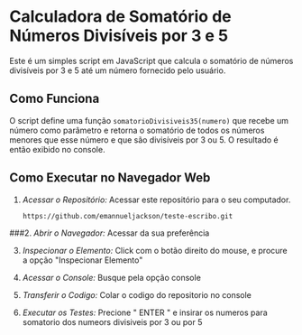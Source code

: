 # Calculadora de Somatório de Números Divisíveis por 3 e 5

Este é um simples script em JavaScript que calcula o somatório de números divisíveis por 3 e 5 até um número fornecido pelo usuário.

## Como Funciona

O script define uma função `somatorioDivisiveis35(numero)` que recebe um número como parâmetro e retorna o somatório de todos os números menores que esse número e que são divisíveis por 3 ou 5. O resultado é então exibido no console.

## Como Executar no Navegador Web

1. *Acessar o Repositório:*
    Acessar este repositório para o seu computador.

   ```bash
   https://github.com/emannueljackson/teste-escribo.git

###2. *Abrir o Navegador:*
    Acessar da sua preferência

3. *Inspecionar o Elemento:* 
   Click com o botão direito do mouse, e procure a opção "Inspecionar Elemento"

4. *Acessar o Console:*
   Busque pela opção console

5. *Transferir o Codigo:*
   Colar o codigo do repositorio no console

6. *Executar os Testes:*
   Precione " ENTER " e insirar os numeros para somatorio dos numeors divisiveis por 3 ou por 5





